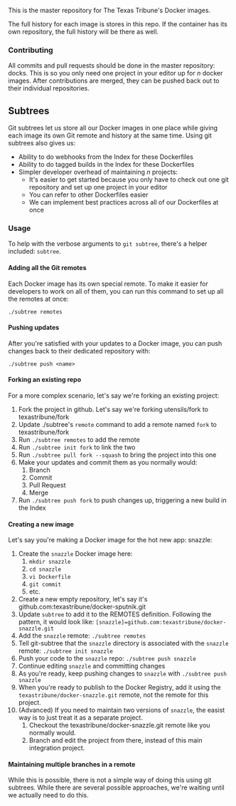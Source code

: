 This is the master repository for The Texas Tribune's Docker images.

The full history for each image is stores in this repo. If the container has
its own repository, the full history will be there as well.


### Contributing

All commits and pull requests should be done in the master repository: docks.
This is so you only need one project in your editor up for _n_ docker images.
After contributions are merged, they can be pushed back out to their individual
repositories.


Subtrees
--------

Git subtrees let us store all our Docker images in one place while giving each
image its own Git remote and history at the same time. Using git subtrees also
gives us:

* Ability to do webhooks from the Index for these Dockerfiles
* Ability to do tagged builds in the Index for these Dockerfiles
* Simpler developer overhead of maintaining *n* projects:
    * It's easier to get started because you only have to check out one git
      repository and set up one project in your editor
    * You can refer to other Dockerfiles easier
    * We can implement best practices across all of our Dockerfiles at once

### Usage

To help with the verbose arguments to `git subtree`, there's a helper included:
`subtree`.

#### Adding all the Git remotes

Each Docker image has its own special remote. To make it easier for developers
to work on all of them, you can run this command to set up all the remotes at
once:

    ./subtree remotes

#### Pushing updates

After you're satisfied with your updates to a Docker image, you can push
changes back to their dedicated repository with:

    ./subtree push <name>

#### Forking an existing repo

For a more complex scenario, let's say we're forking an existing project:

1. Fork the project in github. Let's say we're forking utensils/fork to
   texastribune/fork
2. Update ./subtree's `remote` command to add a remote named `fork` to
   texastribune/fork
3. Run `./subtree remotes` to add the remote
4. Run `./subtree init fork` to link the two
5. Run `./subtree pull fork --squash` to bring the project into this one
6. Make your updates and commit them as you normally would:
    1. Branch
    2. Commit
    3. Pull Request
    4. Merge
7. Run `./subtree push fork` to push changes up, triggering a new build in the
   Index

#### Creating a new image

Let's say you're making a Docker image for the hot new app: snazzle:

1. Create the `snazzle` Docker image here:
    1. `mkdir snazzle`
    2. `cd snazzle`
    3. `vi Dockerfile`
    4. `git commit`
    5. etc.
5. Create a new empty repository, let's say it's github.com:texastribune/docker-sputnik.git
6. Update `subtree` to add it to the REMOTES definition. Following the pattern,
   it would look like: `[snazzle]=github.com:texastribune/docker-snazzle.git`
7. Add the `snazzle` remote: `./subtree remotes`
8. Tell git-subtree that the `snazzle` directory is associated with the
   `snazzle` remote: `./subtree init snazzle`
9. Push your code to the `snazzle` repo: `./subtree push snazzle`
10. Continue editing `snazzle` and committing changes
11. As you're ready, keep pushing changes to `snazzle` with `./subtree push snazzle`
12. When you're ready to publish to the Docker Registry, add it using the
    `texastribune/docker-snazzle.git` remote, not the remote for this project.
13. (Advanced) If you need to maintain two versions of `snazzle`, the easist
    way is to just treat it as a separate project.
    1. Checkout the texastribune/docker-snazzle.git remote like you normally
       would.
    2. Branch and edit the project from there, instead of this main integration
       project.


#### Maintaining multiple branches in a remote

While this is possible, there is not a simple way of doing this using git
subtrees. While there are several possible approaches, we're waiting until we
actually need to do this.
